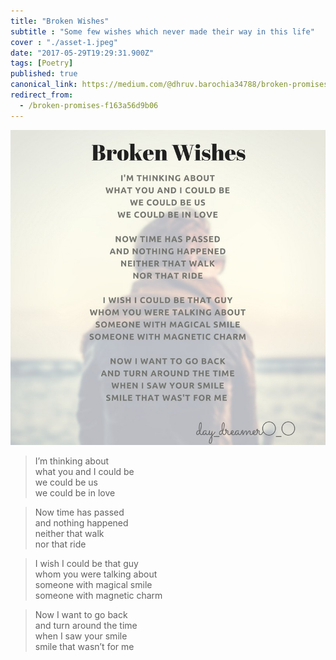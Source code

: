 ```yaml
---
title: "Broken Wishes"
subtitle : "Some few wishes which never made their way in this life"
cover : "./asset-1.jpeg"
date: "2017-05-29T19:29:31.900Z"
tags: [Poetry]
published: true
canonical_link: https://medium.com/@dhruv.barochia34788/broken-promises-f163a56d9b06
redirect_from:
  - /broken-promises-f163a56d9b06
---
```


![](./asset-1.jpeg)

> I’m thinking about   
> what you and I could be  
> we could be us  
> we could be in love

> Now time has passed   
> and nothing happened  
> neither that walk  
> nor that ride

> I wish I could be that guy   
> whom you were talking about   
> someone with magical smile  
> someone with magnetic charm

> Now I want to go back   
> and turn around the time  
> when I saw your smile  
> smile that wasn’t for me
